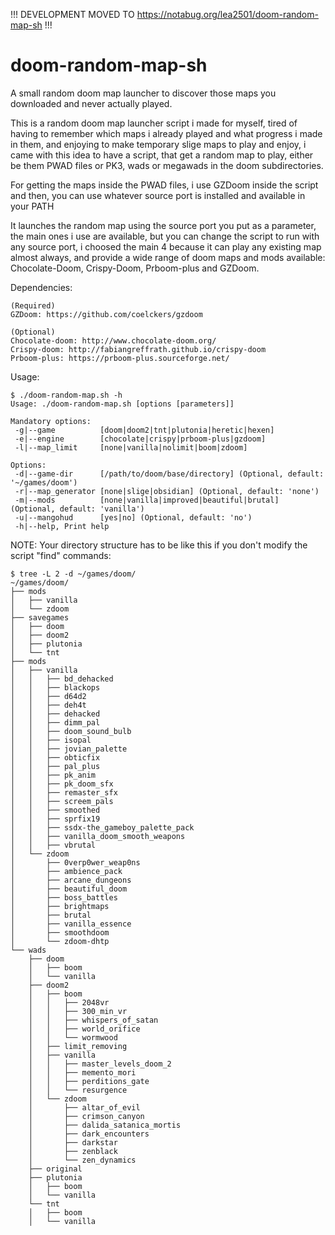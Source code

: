 !!! DEVELOPMENT MOVED TO https://notabug.org/lea2501/doom-random-map-sh !!!


# doom-random-map-sh
A small random doom map launcher to discover those maps you downloaded and never actually played.

This is a random doom map launcher script i made for myself, tired of having to remember which maps i already played and what progress i made in them, and enjoying to make temporary slige maps to play and enjoy, i came with this idea to have a script, that get a random map to play, either be them PWAD files or PK3, wads or megawads in the doom subdirectories.

For getting the maps inside the PWAD files, i use GZDoom inside the script and then, you can use whatever source port is installed and available in your PATH

It launches the random map using the source port you put as a parameter, the main ones i use are available, but you can change the script to run with any source port, i choosed the main 4 because it can play any existing map almost always, and provide a wide range of doom maps and mods available: Chocolate-Doom, Crispy-Doom, Prboom-plus and GZDoom.

Dependencies:

```
(Required)
GZDoom: https://github.com/coelckers/gzdoom

(Optional)
Chocolate-doom: http://www.chocolate-doom.org/
Crispy-doom: http://fabiangreffrath.github.io/crispy-doom
Prboom-plus: https://prboom-plus.sourceforge.net/
```

Usage:

```
$ ./doom-random-map.sh -h
Usage: ./doom-random-map.sh [options [parameters]]

Mandatory options:
 -g|--game          [doom|doom2|tnt|plutonia|heretic|hexen]
 -e|--engine        [chocolate|crispy|prboom-plus|gzdoom]
 -l|--map_limit     [none|vanilla|nolimit|boom|zdoom]

Options:
 -d|--game-dir      [/path/to/doom/base/directory] (Optional, default: '~/games/doom')
 -r|--map_generator [none|slige|obsidian] (Optional, default: 'none')
 -m|--mods          [none|vanilla|improved|beautiful|brutal] (Optional, default: 'vanilla')
 -u|--mangohud      [yes|no] (Optional, default: 'no')
 -h|--help, Print help
 ```

NOTE: Your directory structure has to be like this if you don't modify the script "find" commands:

```
$ tree -L 2 -d ~/games/doom/
~/games/doom/
├── mods
│   ├── vanilla
│   └── zdoom
├── savegames
│   ├── doom
│   ├── doom2
│   ├── plutonia
│   └── tnt
├── mods
│   ├── vanilla
│   │   ├── bd_dehacked
│   │   ├── blackops
│   │   ├── d64d2
│   │   ├── deh4t
│   │   ├── dehacked
│   │   ├── dimm_pal
│   │   ├── doom_sound_bulb
│   │   ├── isopal
│   │   ├── jovian_palette
│   │   ├── obticfix
│   │   ├── pal_plus
│   │   ├── pk_anim
│   │   ├── pk_doom_sfx
│   │   ├── remaster_sfx
│   │   ├── screem_pals
│   │   ├── smoothed
│   │   ├── sprfix19
│   │   ├── ssdx-the_gameboy_palette_pack
│   │   ├── vanilla_doom_smooth_weapons
│   │   ├── vbrutal
│   └── zdoom
│       ├── 0verp0wer_weap0ns
│       ├── ambience_pack
│       ├── arcane_dungeons
│       ├── beautiful_doom
│       ├── boss_battles
│       ├── brightmaps
│       ├── brutal
│       ├── vanilla_essence
│       ├── smoothdoom
│       └── zdoom-dhtp
└── wads
    ├── doom
    │   ├── boom
    │   └── vanilla
    ├── doom2
    │   ├── boom
    │   │   ├── 2048vr
    │   │   ├── 300_min_vr
    │   │   ├── whispers_of_satan
    │   │   ├── world_orifice
    │   │   └── wormwood
    │   ├── limit_removing
    │   ├── vanilla
    │   │   ├── master_levels_doom_2
    │   │   ├── memento_mori
    │   │   ├── perditions_gate
    │   │   └── resurgence
    │   └── zdoom
    │       ├── altar_of_evil
    │       ├── crimson_canyon
    │       ├── dalida_satanica_mortis
    │       ├── dark_encounters
    │       ├── darkstar
    │       ├── zenblack
    │       └── zen_dynamics
    ├── original
    ├── plutonia
    │   ├── boom
    │   └── vanilla
    └── tnt
    │   ├── boom
    │   └── vanilla
```

